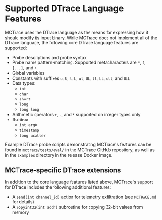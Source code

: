 
Supported DTrace Language Features
==================================

MCTrace uses the DTrace language as the means for expressing how it
should modify its input binary. While MCTrace does not implement all of
the DTrace language, the following core DTrace language features are
supported:

* Probe descriptions and probe syntax
* Probe name pattern-matching. Supported metacharacters are `*`, `?`,
  `[...]`, and `\`.
* Global variables
* Constants with suffixes `u`, `U`, `l`, `L`, `ul`, `UL`, `ll`, `LL`,
  `ull`, and `ULL`
* Data types:
  * `int`
  * `char`
  * `short`
  * `long`
  * `long long`
* Arithmetic operators `+`, `-`, and `*` supported on integer types only
* Builtins:
  * `int arg0`
  * `timestamp`
  * `long ucaller`

Example DTrace probe scripts demonstrating MCTrace's features can be
found in `mctrace/tests/eval/` in the MCTrace GitHub repository, as well
as in the `examples` directory in the release Docker image.

MCTrace-specific DTrace extensions
----------------------------------

In addition to the core language features listed above, MCTrace's
support for DTrace includes the following additional features:

* A `send(int channel_id)` action for telemetry exfiltration (see
  `MCTRACE.md` for details)
* A `copyint32(int addr)` subroutine for copying 32-bit values from
  memory
